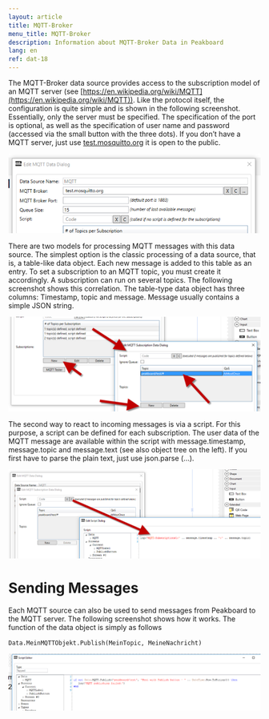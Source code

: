 ```yaml
---
layout: article
title: MQTT-Broker
menu_title: MQTT-Broker
description: Information about MQTT-Broker Data in Peakboard
lang: en
ref: dat-18
---
```

The MQTT-Broker data source provides access to the subscription model of an MQTT server (see [https://en.wikipedia.org/wiki/MQTT](https://en.wikipedia.org/wiki/MQTT)). Like the protocol itself, the configuration is quite simple and is shown in the following screenshot. Essentially, only the server must be specified. The specification of the port is optional, as well as the specification of user name and password (accessed via the small button with the three dots). If you don’t have a MQTT server, just use [test.mosquitto.org](http://test.mosquitto.org/) it is open to the public.

![image_1](/assets/images/Data_Sources/MQTT-Broker/DatenquellenMQTT01.png)

There are two models for processing MQTT messages with this data source. The simplest option is the classic processing of a data source, that is, a table-like data object. Each new message is added to this table as an entry. To set a subscription to an MQTT topic, you must create it accordingly. A subscription can run on several topics. The following screenshot shows this correlation. The table-type data object has three columns: Timestamp, topic and message. Message usually contains a simple JSON string.

![image_1](/assets/images/Data_Sources/MQTT-Broker/DatenquellenMQTT02.png)

The second way to react to incoming messages is via a script. For this purpose, a script can be defined for each subscription. The user data of the MQTT message are available within the script with message.timestamp, message.topic and message.text (see also object tree on the left). If you first have to parse the plain text, just use json.parse (…).

![image_1](/assets/images/Data_Sources/MQTT-Broker/DatenquellenMQTT03.png)

# Sending Messages

Each MQTT source can also be used to send messages from Peakboard to the MQTT server. The following screenshot shows how it works. The function of the data object is simply as follows

```
Data.MeinMQTTObjekt.Publish(MeinTopic, MeineNachricht)
```

![image_1](/assets/images/Data_Sources/MQTT-Broker/DatenquellenMQTT04.png)
